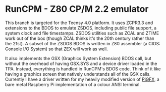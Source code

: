 # RunCPM - Z80 CP/M 2.2 emulator

This branch is targeted for the Teensy 4.0 platform. It uses ZCPR3.3 and
extensions to the BDOS to emulate ZSDOS, including public file support,
a system clock and file timestamps. ZSDOS utilities such as ZCAL and
ZTIME work out of the box (though ZCAL thinks it's the 20th century
rather than the 21st). A subset of the ZSDOS BDOS is written in Z80
assembler (a CIOS: Console I/O System) so that ZEX will work as well.

It also implements the GSX (Graphics System Extension) BDOS call, but 
without the overhead of having GSX.SYS and a device driver loaded in the
TPA. Instead, everything is handled in RunCPM's BDOS code. Think of it
like having a graphics screen that natively understands all of the GSX
calls. Currently I have a driver written for my heavily modified version 
of [PiGFX](https://github.com/mecparts/pigfx), a bare metal Raspberry Pi
implementation of a colour ANSI terminal.

